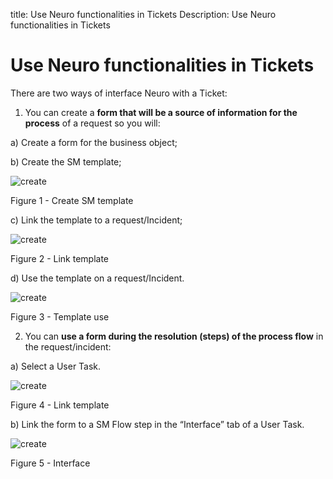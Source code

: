 title: Use Neuro functionalities in Tickets
Description: Use Neuro functionalities in Tickets

# Use Neuro functionalities in Tickets

There are two ways of interface Neuro with a Ticket:

1.  You can create a **form that will be a source of information for the
    process** of a request so you will:

   a)  Create a form for the business object;

   b)  Create the SM template;
    
   ![create](images/neuro-sm-1.jpg)

   Figure 1 - Create SM template
    
   c)  Link the template to a request/Incident;
    
   ![create](images/neuro-sm-2.jpg)

   Figure 2 - Link template
    
   d)  Use the template on a request/Incident.
    
   ![create](images/neuro-sm-3.jpg)

   Figure 3 - Template use
    

2.  You can **use a form during the resolution (steps) of the process flow** in
    the request/incident:

   a)  Select a User Task.
    
   ![create](images/neuro-sm-4.png)

   Figure 4 - Link template
    

   b)  Link the form to a SM Flow step in the “Interface” tab of a User Task.
    
   ![create](images/neuro-sm-5.png)

   Figure 5 - Interface
    

<!-- !!! tip "About"

    <b>Product/Version:</b> CITSmart | 9.00 &nbsp;&nbsp;
    <b>Updated:</b>03/12/2019 – Anna Martins

